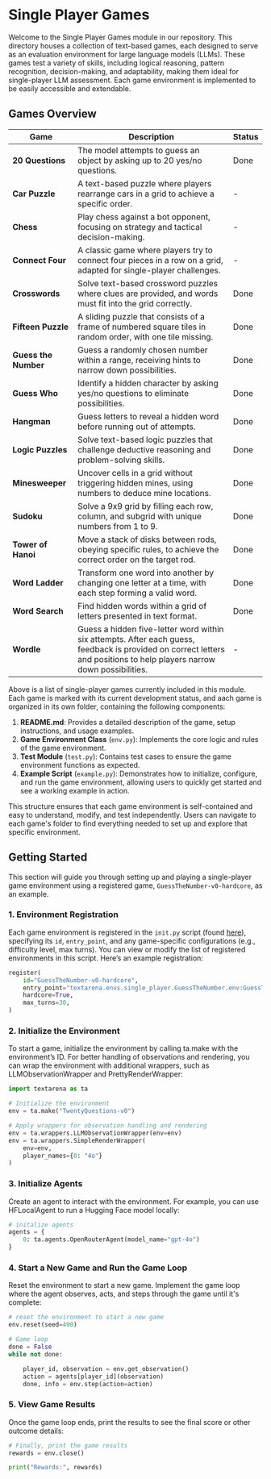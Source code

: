 # Single Player Games

Welcome to the Single Player Games module in our repository. This directory houses a collection of text-based games, each designed to serve as an evaluation environment for large language models (LLMs). These games test a variety of skills, including logical reasoning, pattern recognition, decision-making, and adaptability, making them ideal for single-player LLM assessment. Each game environment is implemented to be easily accessible and extendable.

## Games Overview

| Game                  | Description                                                                                                                                                 | Status |
|-----------------------|-------------------------------------------------------------------------------------------------------------------------------------------------------------|--------|
| **20 Questions**      | The model attempts to guess an object by asking up to 20 yes/no questions.                                                                                  | Done   |
| **Car Puzzle**        | A text-based puzzle where players rearrange cars in a grid to achieve a specific order.                                                                     | -      |
| **Chess**             | Play chess against a bot opponent, focusing on strategy and tactical decision-making.                                                                       | -      |
| **Connect Four**      | A classic game where players try to connect four pieces in a row on a grid, adapted for single-player challenges.                                           | -      |
| **Crosswords**        | Solve text-based crossword puzzles where clues are provided, and words must fit into the grid correctly.                                                    | Done   |
| **Fifteen Puzzle**    | A sliding puzzle that consists of a frame of numbered square tiles in random order, with one tile missing.                                                 | Done   |
| **Guess the Number**  | Guess a randomly chosen number within a range, receiving hints to narrow down possibilities.                                                                | Done   |
| **Guess Who**         | Identify a hidden character by asking yes/no questions to eliminate possibilities.                                                                          | Done   |
| **Hangman**           | Guess letters to reveal a hidden word before running out of attempts.                                                                                       | Done   |
| **Logic Puzzles**     | Solve text-based logic puzzles that challenge deductive reasoning and problem-solving skills.                                                               | Done   |
| **Minesweeper**       | Uncover cells in a grid without triggering hidden mines, using numbers to deduce mine locations.                                                           | Done   |
| **Sudoku**            | Solve a 9x9 grid by filling each row, column, and subgrid with unique numbers from 1 to 9.                                                                  | Done   |
| **Tower of Hanoi**    | Move a stack of disks between rods, obeying specific rules, to achieve the correct order on the target rod.                                                 | Done   |
| **Word Ladder**       | Transform one word into another by changing one letter at a time, with each step forming a valid word.                                                      | Done   |
| **Word Search**       | Find hidden words within a grid of letters presented in text format.                                                                                        | Done   |
| **Wordle**      | Guess a hidden five-letter word within six attempts. After each guess, feedback is provided on correct letters and positions to help players narrow down possibilities. | -      |


Above is a list of single-player games currently included in this module. Each game is marked with its current development status, and aach game is organized in its own folder, containing the following components:

1. **README.md**: Provides a detailed description of the game, setup instructions, and usage examples.
2. **Game Environment Class** (`env.py`): Implements the core logic and rules of the game environment.
3. **Test Module** (`test.py`): Contains test cases to ensure the game environment functions as expected.
4. **Example Script** (`example.py`): Demonstrates how to initialize, configure, and run the game environment, allowing users to quickly get started and see a working example in action.

This structure ensures that each game environment is self-contained and easy to understand, modify, and test independently. Users can navigate to each game's folder to find everything needed to set up and explore that specific environment.


## Getting Started

This section will guide you through setting up and playing a single-player game environment using a registered game, `GuessTheNumber-v0-hardcore`, as an example.

### 1. Environment Registration

Each game environment is registered in the `init.py` script (found [here](./__init__.py)), specifying its `id`, `entry_point`, and any game-specific configurations (e.g., difficulty level, max turns). You can view or modify the list of registered environments in this script. Here’s an example registration:

```python
register(
    id="GuessTheNumber-v0-hardcore",
    entry_point="textarena.envs.single_player.GuessTheNumber.env:GuessTheNumberEnv",
    hardcore=True,
    max_turns=30,
)
```
### 2. Initialize the Environment
To start a game, initialize the environment by calling ta.make with the environment’s ID. For better handling of observations and rendering, you can wrap the environment with additional wrappers, such as LLMObservationWrapper and PrettyRenderWrapper:

```python
import textarena as ta

# Initialize the environment
env = ta.make("TwentyQuestions-v0")

# Apply wrappers for observation handling and rendering
env = ta.wrappers.LLMObservationWrapper(env=env)
env = ta.wrappers.SimpleRenderWrapper(
    env=env,
    player_names={0: "4o"}
)
```

### 3. Initialize Agents
Create an agent to interact with the environment. For example, you can use HFLocalAgent to run a Hugging Face model locally:
```python
# initalize agents
agents = {
    0: ta.agents.OpenRouterAgent(model_name="gpt-4o")
}
```

### 4. Start a New Game and Run the Game Loop
Reset the environment to start a new game. Implement the game loop where the agent observes, acts, and steps through the game until it's complete:
```python
# reset the environment to start a new game
env.reset(seed=490)

# Game loop
done = False
while not done:

    player_id, observation = env.get_observation()
    action = agents[player_id](observation)
    done, info = env.step(action=action)
```

### 5. View Game Results
Once the game loop ends, print the results to see the final score or other outcome details:
```python
# Finally, print the game results
rewards = env.close()

print("Rewards:", rewards)
```

